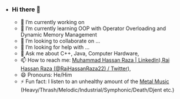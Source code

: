 - ### Hi there 👋

  

  - 🔭 I’m currently working on 
  - 🌱 I’m currently learning OOP with Operator Overloading and Dynamic Memory Management
  - 👯 I’m looking to collaborate on ...
  - 🤔 I’m looking for help with ...
  - 💬 Ask me about C++, Java, Computer Hardware, 
  - 📫 How to reach me: [Muhammad Hassan Raza | LinkedIn](https://www.linkedin.com/in/hassanraza22/)),[Rai Hassan Raza (@RaiHassanRaza22) / Twitter](https://twitter.com/RaiHassanRaza22)), 
  - 😄 Pronouns: He/Him
  - ⚡ Fun fact: I listen to an unhealthy amount of the [Metal Music](https://open.spotify.com/playlist/5yI3pbAJjKWaHxaU9PENwX) (Heavy/Thrash/Melodic/Industrial/Symphonic/Death/Djent etc.)
    

